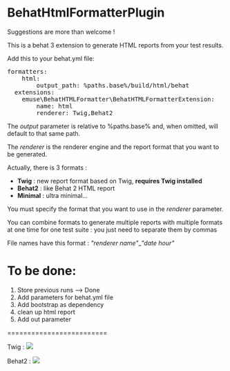 BehatHtmlFormatterPlugin
========================

Suggestions are more than welcome !

This is a behat 3 extension to generate HTML reports from your test results.

Add this to your behat.yml file:

<pre>
formatters:
    html:
        output_path: %paths.base%/build/html/behat
  extensions:
    emuse\BehatHTMLFormatter\BehatHTMLFormatterExtension:
        name: html
        renderer: Twig,Behat2
</pre>

The *output* parameter is relative to %paths.base% and, when omitted, will default to that same path.

The *renderer* is the renderer engine and the report format that you want to be generated.

Actually, there is 3 formats :

- **Twig** : new report format based on Twig, **requires Twig installed**
- **Behat2** : like Behat 2 HTML report
- **Minimal** : ultra minimal...

You must specify the format that you want to use in the *renderer* parameter.

You can combine formats to generate multiple reports with multiple formats at one time for one test suite : you just need to separate them by commas

File names have this format : *"renderer name"*_*"date hour"*

To be done:
========================

1. Store previous runs --> Done
2. Add parameters for behat.yml file
3. Add bootstrap as dependency
4. clean up html report
5. Add out parameter

=========================

Twig :
<img src="http://i.imgur.com/o0zCqiB.png"></img>

Behat2 :
<img src="http://i57.tinypic.com/287g942.jpg"></img>


